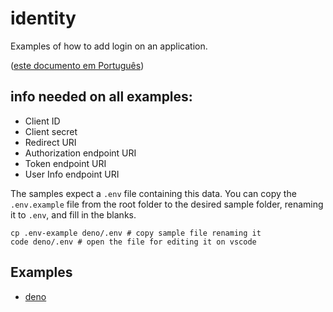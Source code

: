 # identity
Examples of how to add login on an application.

([este documento em Português](LEIAME.md))

## info needed on all examples:

- Client ID
- Client secret
- Redirect URI
- Authorization endpoint URI
- Token endpoint URI
- User Info endpoint URI

The samples expect a `.env` file containing this data. You can copy the `.env.example` file from the
root folder to the desired sample folder, renaming it to `.env`,  and fill in the blanks.

```shell
cp .env-example deno/.env # copy sample file renaming it
code deno/.env # open the file for editing it on vscode
```

## Examples

- [deno](./deno)

